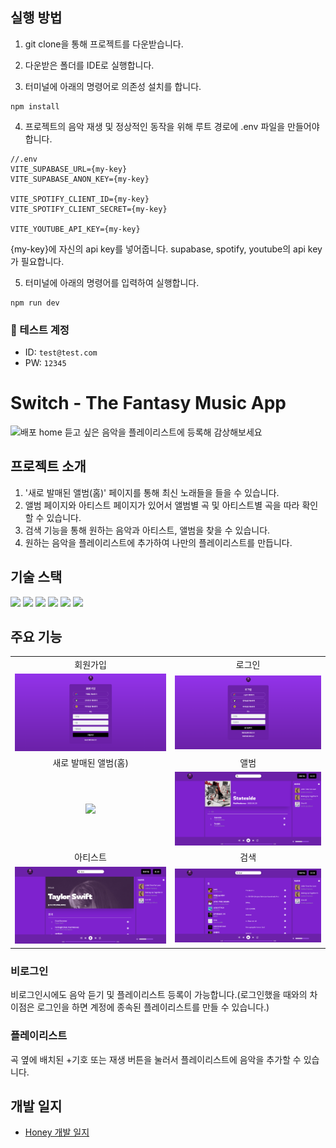 ## 실행 방법

1. git clone을 통해 프로젝트를 다운받습니다.

2. 다운받은 폴더를 IDE로 실행합니다.

3. 터미널에 아래의 명령어로 의존성 설치를 합니다.

```
npm install
```

4. 프로젝트의 음악 재생 및 정상적인 동작을 위해 루트 경로에 .env 파일을 만들어야합니다.

```
//.env
VITE_SUPABASE_URL={my-key}
VITE_SUPABASE_ANON_KEY={my-key}

VITE_SPOTIFY_CLIENT_ID={my-key}
VITE_SPOTIFY_CLIENT_SECRET={my-key}

VITE_YOUTUBE_API_KEY={my-key}
```

{my-key}에 자신의 api key를 넣어줍니다. supabase, spotify, youtube의 api key가 필요합니다.

5. 터미널에 아래의 명령어를 입력하여 실행합니다.

```
npm run dev
```

### 🧪 테스트 계정

- ID: `test@test.com`
- PW: `12345`

# Switch - The Fantasy Music App

<img width="1280" alt="배포 home" src="public/images/assets/홈.png"/>
듣고 싶은 음악을 플레이리스트에 등록해 감상해보세요

## 프로젝트 소개

1. '새로 발매된 앨범(홈)' 페이지를 통해 최신 노래들을 들을 수 있습니다.
2. 앨범 페이지와 아티스트 페이지가 있어서 앨범별 곡 및 아티스트별 곡을 따라 확인할 수 있습니다.
3. 검색 기능을 통해 원하는 음악과 아티스트, 앨범을 찾을 수 있습니다.
4. 원하는 음악을 플레이리스트에 추가하여 나만의 플레이리스트를 만듭니다.

## 기술 스택

<div>
<img  src="https://img.shields.io/badge/react-61DAFB?style=for-the-badge&logo=react&logoColor=white"/>  
<img  src="https://img.shields.io/badge/vite-646CFF?style=for-the-badge&logo=vite&logoColor=white"/>
<img  src="https://img.shields.io/badge/typescript-3178C6?style=for-the-badge&logo=typescript&logoColor=white"/>
<img  src="https://img.shields.io/badge/tailwindcss-06B6D4?style=for-the-badge&logo=tailwindCSS&logoColor=white"/>
<img  src="https://img.shields.io/badge/zustand-black?style=for-the-badge&logo=zustand&logoColor=white"/>
<img  src="https://img.shields.io/badge/supabase-3FCF8E?style=for-the-badge&logo=supabase&logoColor=white"/>
</div>

## 주요 기능

 <table>
    <tr>
      <td align="center">회원가입</td>
      <td align="center">로그인</td>
    </tr>
    <tr>
      <td align="center"><img src="public/images/assets/회원가입.png" /></td>
      <td align="center"><img src="public/images/assets/로그인.png" /></td>
    </tr>
    <tr>
      <td align="center">새로 발매된 앨범(홈)</td>
      <td align="center">앨범</td>
    </tr>
    <tr>
      <td align="center"><img src="public/images/assets/홈.png" /></td>
      <td align="center"><img src="public/images/assets/앨범.png" /></td>
    </tr>
    <tr>
      <td align="center">아티스트</td>
      <td align="center">검색</td>
    </tr>
    <tr>
      <td align="center"><img src="public/images/assets/아티스트.png" /></td>
          <td align="center"><img src="public/images/assets/검색.png" /></td>
    </tr>
   
   
 </table>

### 비로그인

비로그인시에도 음악 듣기 및 플레이리스트 등록이 가능합니다.(로그인했을 때와의 차이점은 로그인을 하면 계정에 종속된 플레이리스트를 만들 수 있습니다.)

### 플레이리스트

곡 옆에 배치된 +기호 또는 재생 버튼을 눌러서 플레이리스트에 음악을 추가할 수 있습니다.

## 개발 일지

- [Honey 개발 일지](https://keen-blue-f02.notion.site/Honey-bae4439c30c44725ad8b61d85ccf9c00)
